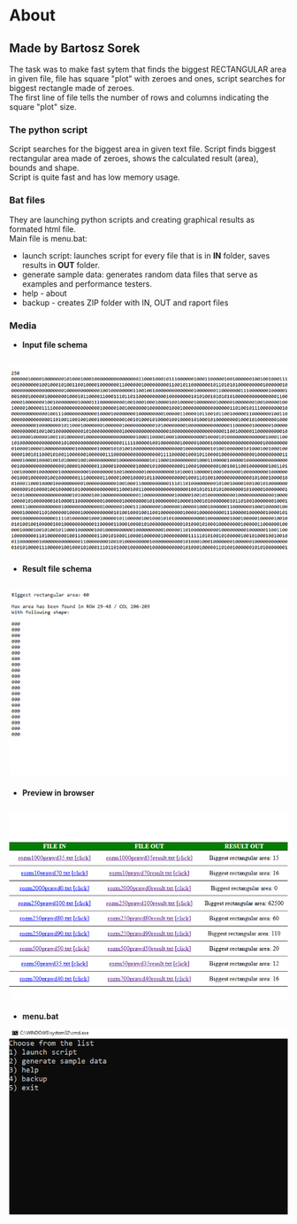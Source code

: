 # About
## Made by Bartosz Sorek
The task was to make fast sytem that finds the biggest RECTANGULAR area in given file, file has square "plot" with zeroes and ones, script searches for biggest rectangle made of zeroes.    
The first line of file tells the number of rows and columns indicating the square "plot" size.    
### The python script 
Script searches for the biggest area in given text file. Script finds biggest rectangular area made of zeroes, shows the calculated result (area), bounds and shape.    
Script is quite fast and has low memory usage.
### Bat files
They are launching python scripts and creating graphical results as formated html file.     
Main file is menu.bat:
- launch script: launches script for every file that is in **IN** folder, saves results in **OUT** folder.
- generate sample data: generates random data files that serve as examples and performance testers.
- help - about
- backup - creates ZIP folder with IN, OUT and raport files
### Media
- **Input file schema**
  
![Input file schema](Preview/in.png)
---
- **Result file schema**
  
![Result file schema](Preview/result.png)
---
- **Preview in browser**
  
![Preview in browser](Preview/html.png)
---
- **menu.bat**
  
![menu.bat](Preview/menu.png)
